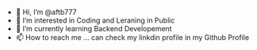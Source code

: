 - 👋 Hi, I’m @aftb777
- 👀 I’m interested in Coding and Leraning in Public
- 🌱 I’m currently learning Backend Developement
- 📫 How to reach me ... can check my linkdin profile in my Github Profile
